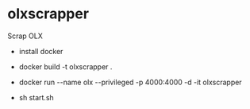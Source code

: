 # olxscrapper
Scrap OLX 

- install docker 

- docker build -t olxscrapper .

- docker run --name olx --privileged -p 4000:4000 -d -it olxscrapper

- sh start.sh
